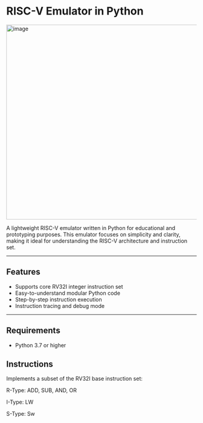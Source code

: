 # RISC-V Emulator in Python

<img width="820" height="515" alt="image" src="https://github.com/user-attachments/assets/97f94a47-9ca7-4557-9211-1e581e62a62d" />



A lightweight RISC-V emulator written in Python for educational and prototyping purposes. This emulator focuses on simplicity and clarity, making it ideal for understanding the RISC-V architecture and instruction set.

---

## Features

- Supports core RV32I integer instruction set
- Easy-to-understand modular Python code
- Step-by-step instruction execution
- Instruction tracing and debug mode

---

## Requirements

- Python 3.7 or higher

## Instructions

Implements a subset of the RV32I base instruction set:

R-Type: ADD, SUB, AND, OR

I-Type: LW 

S-Type: Sw





